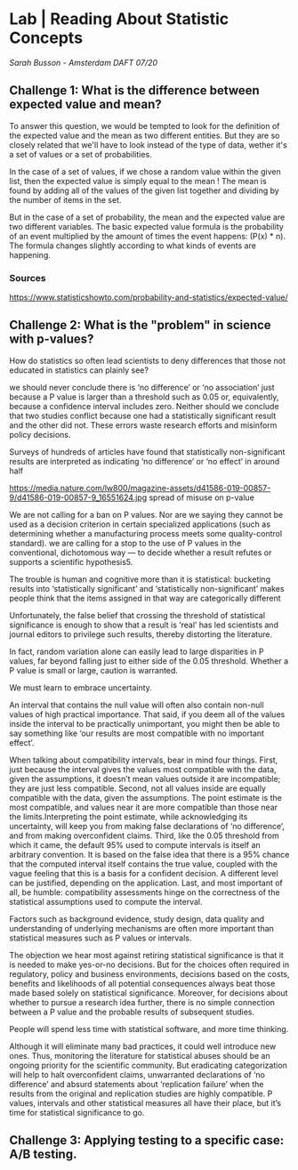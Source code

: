 # Lab | Reading About Statistic Concepts

*Sarah Busson - Amsterdam DAFT 07/20*

## Challenge 1: What is the difference between expected value and mean?

To answer this question, we would be tempted to look for the definition of the expected value and the mean as two different entities. But they are so closely related that we'll have to look instead of the type of data, wether it's a set of values or a set of probabilities.

In the case of a set of values, if we chose a random value within the given list, then the expected value is simply equal to the mean !
The mean is found by adding all of the values of the given list together and dividing by the number of items in the set.

But in the case of a set of probability, the mean and the expected value are two different variables.
The basic expected value formula is the probability of an event multiplied by the amount of times the event happens: (P(x) * n). 
The formula changes slightly according to what kinds of events are happening.


### Sources
https://www.statisticshowto.com/probability-and-statistics/expected-value/


## Challenge 2: What is the "problem" in science with p-values?

How do statistics so often lead scientists to deny differences that those not educated in statistics can plainly see? 

we should never conclude there is ‘no difference’ or ‘no association’ just because a P value is larger than a threshold such as 0.05 or, equivalently, because a confidence interval includes zero. Neither should we conclude that two studies conflict because one had a statistically significant result and the other did not. These errors waste research efforts and misinform policy decisions.

Surveys of hundreds of articles have found that statistically non-significant results are interpreted as indicating ‘no difference’ or ‘no effect’ in around half 

https://media.nature.com/lw800/magazine-assets/d41586-019-00857-9/d41586-019-00857-9_16551624.jpg
spread of misuse on p-value

We are not calling for a ban on P values. Nor are we saying they cannot be used as a decision criterion in certain specialized applications (such as determining whether a manufacturing process meets some quality-control standard).  we are calling for a stop to the use of P values in the conventional, dichotomous way — to decide whether a result refutes or supports a scientific hypothesis5.

The trouble is human and cognitive more than it is statistical: bucketing results into ‘statistically significant’ and ‘statistically non-significant’ makes people think that the items assigned in that way are categorically different

Unfortunately, the false belief that crossing the threshold of statistical significance is enough to show that a result is ‘real’ has led scientists and journal editors to privilege such results, thereby distorting the literature.

In fact, random variation alone can easily lead to large disparities in P values, far beyond falling just to either side of the 0.05 threshold. Whether a P value is small or large, caution is warranted.

We must learn to embrace uncertainty.

An interval that contains the null value will often also contain non-null values of high practical importance. That said, if you deem all of the values inside the interval to be practically unimportant, you might then be able to say something like ‘our results are most compatible with no important effect’.

When talking about compatibility intervals, bear in mind four things. First, just because the interval gives the values most compatible with the data, given the assumptions, it doesn’t mean values outside it are incompatible; they are just less compatible.
Second, not all values inside are equally compatible with the data, given the assumptions. The point estimate is the most compatible, and values near it are more compatible than those near the limits.Interpreting the point estimate, while acknowledging its uncertainty, will keep you from making false declarations of ‘no difference’, and from making overconfident claims.
Third, like the 0.05 threshold from which it came, the default 95% used to compute intervals is itself an arbitrary convention. It is based on the false idea that there is a 95% chance that the computed interval itself contains the true value, coupled with the vague feeling that this is a basis for a confident decision. A different level can be justified, depending on the application. 
Last, and most important of all, be humble: compatibility assessments hinge on the correctness of the statistical assumptions used to compute the interval.

Factors such as background evidence, study design, data quality and understanding of underlying mechanisms are often more important than statistical measures such as P values or intervals.

The objection we hear most against retiring statistical significance is that it is needed to make yes-or-no decisions. But for the choices often required in regulatory, policy and business environments, decisions based on the costs, benefits and likelihoods of all potential consequences always beat those made based solely on statistical significance. Moreover, for decisions about whether to pursue a research idea further, there is no simple connection between a P value and the probable results of subsequent studies.

People will spend less time with statistical software, and more time thinking.

Although it will eliminate many bad practices, it could well introduce new ones. Thus, monitoring the literature for statistical abuses should be an ongoing priority for the scientific community. But eradicating categorization will help to halt overconfident claims, unwarranted declarations of ‘no difference’ and absurd statements about ‘replication failure’ when the results from the original and replication studies are highly compatible. 
P values, intervals and other statistical measures all have their place, but it’s time for statistical significance to go.

## Challenge 3: Applying testing to a specific case: A/B testing.
